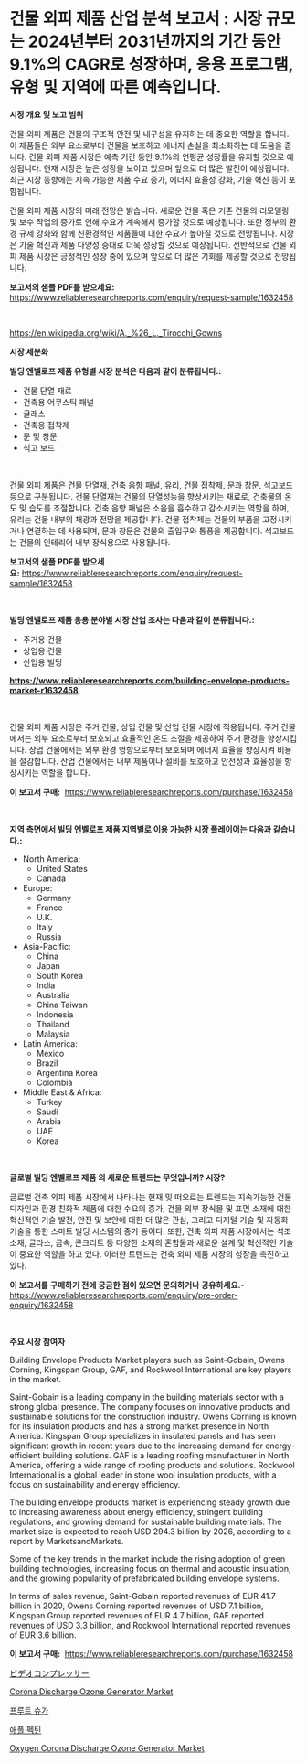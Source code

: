 <p><h1>건물 외피 제품 산업 분석 보고서 : 시장 규모는 2024년부터 2031년까지의 기간 동안 9.1%의 CAGR로 성장하며, 응용 프로그램, 유형 및 지역에 따른 예측입니다.</h1></p><p><strong>시장 개요 및 보고 범위</strong></p>
<p><p>건물 외피 제품은 건물의 구조적 안전 및 내구성을 유지하는 데 중요한 역할을 합니다. 이 제품들은 외부 요소로부터 건물을 보호하고 에너지 손실을 최소화하는 데 도움을 줍니다. 건물 외피 제품 시장은 예측 기간 동안 9.1%의 연평균 성장률을 유지할 것으로 예상됩니다. 현재 시장은 높은 성장을 보이고 있으며 앞으로 더 많은 발전이 예상됩니다. 최근 시장 동향에는 지속 가능한 제품 수요 증가, 에너지 효율성 강화, 기술 혁신 등이 포함됩니다.</p><p>건물 외피 제품 시장의 미래 전망은 밝습니다. 새로운 건물 혹은 기존 건물의 리모델링 및 보수 작업의 증가로 인해 수요가 계속해서 증가할 것으로 예상됩니다. 또한 정부의 환경 규제 강화와 함께 친환경적인 제품들에 대한 수요가 높아질 것으로 전망됩니다. 시장은 기술 혁신과 제품 다양성 증대로 더욱 성장할 것으로 예상됩니다. 전반적으로 건물 외피 제품 시장은 긍정적인 성장 중에 있으며 앞으로 더 많은 기회를 제공할 것으로 전망됩니다.</p></p>
<p><strong>보고서의 샘플 PDF를 받으세요:</strong> <a href="https://www.reliableresearchreports.com/enquiry/request-sample/1632458">https://www.reliableresearchreports.com/enquiry/request-sample/1632458</a></p>
<p>&nbsp;</p>
<p><a href="https://en.wikipedia.org/wiki/A._%26_L._Tirocchi_Gowns">https://en.wikipedia.org/wiki/A._%26_L._Tirocchi_Gowns</a></p>
<p><strong>시장 세분화</strong></p>
<p><strong>빌딩 엔벨로프 제품 유형별 시장 분석은 다음과 같이 분류됩니다.:</strong></p>
<p><ul><li>건물 단열 재료</li><li>건축용 어쿠스틱 패널</li><li>글래스</li><li>건축용 접착제</li><li>문 및 창문</li><li>석고 보드</li></ul></p>
<p>&nbsp;</p>
<p><p>건물 외피 제품은 건물 단열재, 건축 음향 패널, 유리, 건물 접착제, 문과 창문, 석고보드 등으로 구분됩니다. 건물 단열재는 건물의 단열성능을 향상시키는 재료로, 건축물의 온도 및 습도를 조절합니다. 건축 음향 패널은 소음을 흡수하고 감소시키는 역할을 하며, 유리는 건물 내부의 채광과 전망을 제공합니다. 건물 접착제는 건물의 부품을 고정시키거나 연결하는 데 사용되며, 문과 창문은 건물의 출입구와 통풍을 제공합니다. 석고보드는 건물의 인테리어 내부 장식용으로 사용됩니다.</p></p>
<p><strong>보고서의 샘플 PDF를 받으세요:</strong>&nbsp;<a href="https://www.reliableresearchreports.com/enquiry/request-sample/1632458">https://www.reliableresearchreports.com/enquiry/request-sample/1632458</a></p>
<p>&nbsp;</p>
<p><strong> 빌딩 엔벨로프 제품 응용 분야별 시장 산업 조사는 다음과 같이 분류됩니다.:</strong></p>
<p><ul><li>주거용 건물</li><li>상업용 건물</li><li>산업용 빌딩</li></ul></p>
<p><strong><a href="https://www.reliableresearchreports.com/building-envelope-products-market-r1632458">https://www.reliableresearchreports.com/building-envelope-products-market-r1632458</a></strong></p>
<p>&nbsp;</p>
<p><p>건물 외피 제품 시장은 주거 건물, 상업 건물 및 산업 건물 시장에 적용됩니다. 주거 건물에서는 외부 요소로부터 보호되고 효율적인 온도 조절을 제공하여 주거 환경을 향상시킵니다. 상업 건물에서는 외부 환경 영향으로부터 보호되며 에너지 효율을 향상시켜 비용을 절감합니다. 산업 건물에서는 내부 제품이나 설비를 보호하고 안전성과 효율성을 향상시키는 역할을 합니다.</p></p>
<p><strong>이 보고서 구매:</strong>&nbsp; <a href="https://www.reliableresearchreports.com/purchase/1632458">https://www.reliableresearchreports.com/purchase/1632458</a></p>
<p>&nbsp;</p>
<p><strong>지역 측면에서 빌딩 엔벨로프 제품 지역별로 이용 가능한 시장 플레이어는 다음과 같습니다.:</strong></p>
<p><ul>
    <li>
        North America:
        <ul>
            <li>United States</li>
            <li>Canada</li>
        </ul>
    </li>
    <li>
        Europe:
        <ul>
            <li>Germany</li>
            <li>France</li>
            <li>U.K.</li>
            <li>Italy</li>
            <li>Russia</li>
        </ul>
    </li>
    <li>
        Asia-Pacific:
        <ul>
            <li>China</li>
            <li>Japan</li>
            <li>South Korea</li>
            <li>India</li>
            <li>Australia</li>
            <li>China Taiwan</li>
            <li>Indonesia</li>
            <li>Thailand</li>
            <li>Malaysia</li>
        </ul>
    </li>
    <li>
        Latin America:
        <ul>
            <li>Mexico</li>
            <li>Brazil</li>
            <li>Argentina Korea</li>
            <li>Colombia</li>
        </ul>
    </li>
    <li>
        Middle East & Africa:
        <ul>
            <li>Turkey</li>
            <li>Saudi</li>
            <li>Arabia</li>
            <li>UAE</li>
            <li>Korea</li>
        </ul>
    </li>
    </ul></p>
<p>&nbsp;</p>
<p><strong>글로벌 빌딩 엔벨로프 제품 의 새로운 트렌드는 무엇입니까? 시장?</strong></p>
<p><p>글로벌 건축 외피 제품 시장에서 나타나는 현재 및 떠오르는 트렌드는 지속가능한 건물 디자인과 환경 친화적 제품에 대한 수요의 증가, 건물 외부 장식물 및 표면 소재에 대한 혁신적인 기술 발전, 안전 및 보안에 대한 더 많은 관심, 그리고 디지털 기술 및 자동화 기술을 통한 스마트 빌딩 시스템의 증가 등이다. 또한, 건축 외피 제품 시장에서는 석조 소재, 글라스, 금속, 콘크리트 등 다양한 소재의 혼합물과 새로운 설계 및 혁신적인 기술이 중요한 역할을 하고 있다. 이러한 트렌드는 건축 외피 제품 시장의 성장을 촉진하고 있다.</p></p>
<p><strong>이 보고서를 구매하기 전에 궁금한 점이 있으면 문의하거나 공유하세요.</strong>- <a href="https://www.reliableresearchreports.com/enquiry/pre-order-enquiry/1632458">https://www.reliableresearchreports.com/enquiry/pre-order-enquiry/1632458</a></p>
<p>&nbsp;</p>
<p><strong>주요 시장 참여자</strong></p>
<p><p>Building Envelope Products Market players such as Saint-Gobain, Owens Corning, Kingspan Group, GAF, and Rockwool International are key players in the market. </p><p>Saint-Gobain is a leading company in the building materials sector with a strong global presence. The company focuses on innovative products and sustainable solutions for the construction industry. Owens Corning is known for its insulation products and has a strong market presence in North America. Kingspan Group specializes in insulated panels and has seen significant growth in recent years due to the increasing demand for energy-efficient building solutions. GAF is a leading roofing manufacturer in North America, offering a wide range of roofing products and solutions. Rockwool International is a global leader in stone wool insulation products, with a focus on sustainability and energy efficiency.</p><p>The building envelope products market is experiencing steady growth due to increasing awareness about energy efficiency, stringent building regulations, and growing demand for sustainable building materials. The market size is expected to reach USD 294.3 billion by 2026, according to a report by MarketsandMarkets.</p><p>Some of the key trends in the market include the rising adoption of green building technologies, increasing focus on thermal and acoustic insulation, and the growing popularity of prefabricated building envelope systems.</p><p>In terms of sales revenue, Saint-Gobain reported revenues of EUR 41.7 billion in 2020, Owens Corning reported revenues of USD 7.1 billion, Kingspan Group reported revenues of EUR 4.7 billion, GAF reported revenues of USD 3.3 billion, and Rockwool International reported revenues of EUR 3.6 billion.</p></p>
<p><strong>이 보고서 구매:</strong>&nbsp;&nbsp;<a href="https://www.reliableresearchreports.com/purchase/1632458">https://www.reliableresearchreports.com/purchase/1632458</a></p>
<p><p><a href="https://github.com/zjkmgcs938405/Market-Research-Report-List-3/blob/main/358760245557.md">ビデオコンプレッサー</a></p><p><a href="https://github.com/lianapter60/Market-Research-Report-List-1/blob/main/corona-discharge-ozone-generator-market.md">Corona Discharge Ozone Generator Market</a></p><p><a href="https://github.com/LuckeyCorbin/Market-Research-Report-List-2/blob/main/113469957805.md">프루트 슈가</a></p><p><a href="https://github.com/shampaakter36/Market-Research-Report-List-2/blob/main/798418457804.md">애플 펙틴</a></p><p><a href="https://github.com/seamusocallaghan/Market-Research-Report-List-1/blob/main/oxygen-corona-discharge-ozone-generator-market.md">Oxygen Corona Discharge Ozone Generator Market</a></p></p>